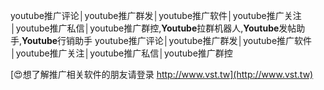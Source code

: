 youtube推广评论│youtube推广群发│youtube推广软件│youtube推广关注│youtube推广私信│youtube推广群控,**Youtube**拉群机器人,**Youtube**发帖助手,**Youtube**行销助手
youtube推广评论│youtube推广群发│youtube推广软件│youtube推广关注│youtube推广私信│youtube推广群控

[😍想了解推广相关软件的朋友请登录 http://www.vst.tw](http://www.vst.tw)



